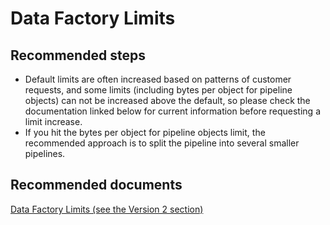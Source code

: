 <properties 
	pageTitle="Data factory limits" 
	description="I got an error about exceeding a data factory limit" 
	service="microsoft.datafactory" 
    resource="factories"
    authors="arthurw"
    displayOrder="11"
    selfHelpType="resource"
    cloudEnvironments="public"
    supportTopicIds="32356640,32356646,32356647,32356648,32356669"
    productPesIds="15613"
    resourceTags=""
/>

# Data Factory Limits

## **Recommended steps**
- Default limits are often increased based on patterns of customer requests, and some limits (including bytes per object for pipeline objects)
can not be increased above the default, so please check the documentation linked below for current information before requesting a limit increase.<br/>
- If you hit the bytes per object for pipeline objects limit, the recommended approach is to split the pipeline into several smaller pipelines.

## **Recommended documents**
[Data Factory Limits (see the Version 2 section)](https://docs.microsoft.com/azure/azure-subscription-service-limits#data-factory-limits)
